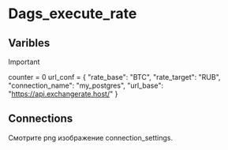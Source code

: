 # Dags_execute_rate
## Varibles
> [!IMPORTANT]
> counter = 0
>   url_conf = {
>  "rate_base": "BTC",
>  "rate_target": "RUB",
>  "connection_name": "my_postgres",
>  "url_base": "https://api.exchangerate.host/"
>  }
## Connections
Смотрите png изображение connection_settings.
